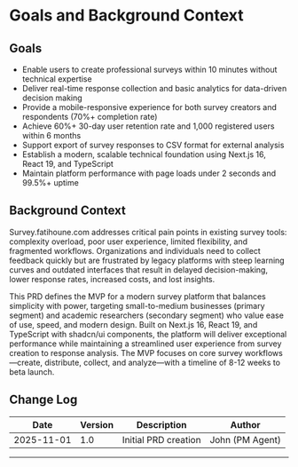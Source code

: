 # Goals and Background Context

## Goals

- Enable users to create professional surveys within 10 minutes without technical expertise
- Deliver real-time response collection and basic analytics for data-driven decision making
- Provide a mobile-responsive experience for both survey creators and respondents (70%+ completion rate)
- Achieve 60%+ 30-day user retention rate and 1,000 registered users within 6 months
- Support export of survey responses to CSV format for external analysis
- Establish a modern, scalable technical foundation using Next.js 16, React 19, and TypeScript
- Maintain platform performance with page loads under 2 seconds and 99.5%+ uptime

## Background Context

Survey.fatihoune.com addresses critical pain points in existing survey tools: complexity overload, poor user experience, limited flexibility, and fragmented workflows. Organizations and individuals need to collect feedback quickly but are frustrated by legacy platforms with steep learning curves and outdated interfaces that result in delayed decision-making, lower response rates, increased costs, and lost insights.

This PRD defines the MVP for a modern survey platform that balances simplicity with power, targeting small-to-medium businesses (primary segment) and academic researchers (secondary segment) who value ease of use, speed, and modern design. Built on Next.js 16, React 19, and TypeScript with shadcn/ui components, the platform will deliver exceptional performance while maintaining a streamlined user experience from survey creation to response analysis. The MVP focuses on core survey workflows—create, distribute, collect, and analyze—with a timeline of 8-12 weeks to beta launch.

## Change Log

| Date | Version | Description | Author |
|------|---------|-------------|--------|
| 2025-11-01 | 1.0 | Initial PRD creation | John (PM Agent) |

---
